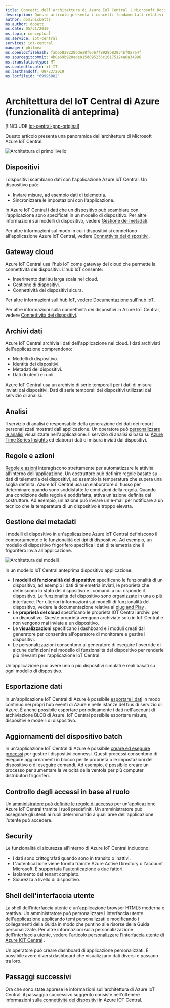 ```yaml
---
title: Concetti dell'architettura di Azure IoT Central | Microsoft Docs
description: Questo articolo presenta i concetti fondamentali relativi all'architettura di Azure IoT Central
author: dominicbetts
ms.author: dobett
ms.date: 05/31/2019
ms.topic: conceptual
ms.service: iot-central
services: iot-central
manager: philmea
ms.openlocfilehash: fab65828228bdea8f0367f8928b83934bf0a7a4f
ms.sourcegitcommit: 4b8a69b920ade815d095236c16175124a6a34996
ms.translationtype: MT
ms.contentlocale: it-IT
ms.lasthandoff: 08/23/2019
ms.locfileid: "69995882"
---
```

# <a name="azure-iot-central-architecture-preview-features"></a>Architettura del IoT Central di Azure (funzionalità di anteprima)

[!INCLUDE [iot-central-pnp-original](../../includes/iot-central-pnp-original-note.md)]

Questo articolo presenta una panoramica dell'architettura di Microsoft Azure IoT Central.

![Architettura di primo livello](media/concepts-architecture-pnp/architecture.png)

## <a name="devices"></a>Dispositivi

I dispositivi scambiano dati con l'applicazione Azure IoT Central. Un dispositivo può:

- Inviare misure, ad esempio dati di telemetria.
- Sincronizzare le impostazioni con l'applicazione.

In Azure IoT Central i dati che un dispositivo può scambiare con l'applicazione sono specificati in un modello di dispositivo. Per altre informazioni sui modelli di dispositivo, vedere [Gestione dei metadati](#metadata-management).

Per altre informazioni sul modo in cui i dispositivi si connettono all'applicazione Azure IoT Central, vedere [Connettività dei dispositivi](concepts-connectivity-pnp.md?toc=/azure/iot-central-pnp/toc.json&bc=/azure/iot-central-pnp/breadcrumb/toc.json).

## <a name="cloud-gateway"></a>Gateway cloud

Azure IoT Central usa l'hub IoT come gateway del cloud che permette la connettività dei dispositivi. L'hub IoT consente:

- Inserimento dati su larga scala nel cloud.
- Gestione di dispositivi.
- Connettività dei dispositivi sicura.

Per altre informazioni sull'hub IoT, vedere [Documentazione sull'hub IoT](https://docs.microsoft.com/azure/iot-hub/).

Per altre informazioni sulla connettività dei dispositivi in Azure IoT Central, vedere [Connettività dei dispositivi](concepts-connectivity-pnp.md?toc=/azure/iot-central-pnp/toc.json&bc=/azure/iot-central-pnp/breadcrumb/toc.json).

## <a name="data-stores"></a>Archivi dati

Azure IoT Central archivia i dati dell'applicazione nel cloud. I dati archiviati dell'applicazione comprendono:

- Modelli di dispositivo.
- Identità dei dispositivi.
- Metadati dei dispositivi.
- Dati di utenti e ruoli.

Azure IoT Central usa un archivio di serie temporali per i dati di misura inviati dai dispositivi. Dati di serie temporali dei dispositivi utilizzati dal servizio di analisi.

## <a name="analytics"></a>Analisi

Il servizio di analisi è responsabile della generazione dei dati dei report personalizzati mostrati dall'applicazione. Un operatore può [personalizzare le analisi](howto-create-analytics.md?toc=/azure/iot-central-pnp/toc.json&bc=/azure/iot-central-pnp/breadcrumb/toc.json) visualizzate nell'applicazione. Il servizio di analisi si basa su [Azure Time Series Insights](https://azure.microsoft.com/services/time-series-insights/) ed elabora i dati di misura inviati dai dispositivi.

## <a name="rules-and-actions"></a>Regole e azioni

[Regole e azioni](howto-create-telemetry-rules.md?toc=/azure/iot-central-pnp/toc.json&bc=/azure/iot-central-pnp/breadcrumb/toc.json) interagiscono strettamente per automatizzare le attività all'interno dell'applicazione. Un costruttore può definire regole basate su dati di telemetria dei dispositivi, ad esempio la temperatura che supera una soglia definita. Azure IoT Central usa un elaboratore di flusso per determinare quando sono soddisfatte le condizioni della regola. Quando una condizione della regola è soddisfatta, attiva un'azione definita dal costruttore. Ad esempio, un'azione può inviare un'e-mail per notificare a un tecnico che la temperatura di un dispositivo è troppo elevata.

## <a name="metadata-management"></a>Gestione dei metadati

I modelli di dispositivo in un'applicazione Azure IoT Central definiscono il comportamento e le funzionalità dei tipi di dispositivo. Ad esempio, un modello di dispositivo frigorifero specifica i dati di telemetria che il frigorifero invia all'applicazione.

![Architettura dei modelli](media/concepts-architecture-pnp/template-architecture.png)

In un modello IoT Central anteprima dispositivo applicazione:

- I **modelli di funzionalità del dispositivo** specificano le funzionalità di un dispositivo, ad esempio i dati di telemetria inviati, le proprietà che definiscono lo stato del dispositivo e i comandi a cui risponde il dispositivo. Le funzionalità del dispositivo sono organizzate in una o più interfacce. Per ulteriori informazioni sui modelli di funzionalità del dispositivo, vedere la documentazione relativa ai [plug and Play](../iot-pnp/overview-iot-plug-and-play.md) .
- Le **proprietà del cloud** specificano le proprietà IOT Central archivi per un dispositivo. Queste proprietà vengono archiviate solo in IoT Central e non vengono mai inviate a un dispositivo.
- Le **visualizzazioni** specificano i dashboard e i moduli creati dal generatore per consentire all'operatore di monitorare e gestire i dispositivi.
- Le personalizzazioni consentono al generatore di eseguire l'override di alcune definizioni nel modello di funzionalità del dispositivo per renderle più rilevanti per l'applicazione IoT Central.

Un'applicazione può avere uno o più dispositivi simulati e reali basati su ogni modello di dispositivo.

## <a name="data-export"></a>Esportazione dati

In un'applicazione IoT Central di Azure è possibile [esportare i dati](howto-export-data-event-hubs-service-bus-pnp.md?toc=/azure/iot-central-pnp/toc.json&bc=/azure/iot-central-pnp/breadcrumb/toc.json) in modo continuo nei propri hub eventi di Azure e nelle istanze del bus di servizio di Azure. È anche possibile esportare periodicamente i dati nell'account di archiviazione BLOB di Azure. IoT Central possibile esportare misure, dispositivi e modelli di dispositivo.

## <a name="batch-device-updates"></a>Aggiornamenti del dispositivo batch

In un'applicazione IoT Central di Azure è possibile [creare ed eseguire processi](howto-run-a-job.md?toc=/azure/iot-central-pnp/toc.json&bc=/azure/iot-central-pnp/breadcrumb/toc.json) per gestire i dispositivi connessi. Questi processi consentono di eseguire aggiornamenti in blocco per le proprietà o le impostazioni del dispositivo o di eseguire comandi. Ad esempio, è possibile creare un processo per aumentare la velocità della ventola per più computer distributori frigoriferi.

## <a name="role-based-access-control-rbac"></a>Controllo degli accessi in base al ruolo

Un [amministratore può definire le regole di accesso](howto-administer-pnp.md?toc=/azure/iot-central-pnp/toc.json&bc=/azure/iot-central-pnp/breadcrumb/toc.json) per un'applicazione Azure IoT Central tramite i ruoli predefiniti. Un amministratore può assegnare gli utenti ai ruoli determinando a quali aree dell'applicazione l'utente può accedere.

## <a name="security"></a>Security

Le funzionalità di sicurezza all'interno di Azure IoT Central includono:

- I dati sono crittografati quando sono in transito o inattivi.
- L'autenticazione viene fornita tramite Azure Active Directory o l'account Microsoft. È supportata l'autenticazione a due fattori.
- Isolamento del tenant completo.
- Sicurezza a livello di dispositivo.

## <a name="ui-shell"></a>Shell dell'interfaccia utente

La shell dell'interfaccia utente è un'applicazione browser HTML5 moderna e reattiva.
Un amministratore può personalizzare l'interfaccia utente dell'applicazione applicando temi personalizzati e modificando i collegamenti della Guida in modo che puntino alle risorse della Guida personalizzate. Per altre informazioni sulla personalizzazione dell'interfaccia utente, vedere [l'articolo personalizzare l'interfaccia utente di Azure IOT Central](howto-customize-ui.md?toc=/azure/iot-central-pnp/toc.json&bc=/azure/iot-central-pnp/breadcrumb/toc.json) .

Un operatore può creare dashboard di applicazione personalizzati. È possibile avere diversi dashboard che visualizzano dati diversi e passano tra loro.

## <a name="next-steps"></a>Passaggi successivi

Ora che sono state apprese le informazioni sull'architettura di Azure IoT Central, il passaggio successivo suggerito consiste nell'ottenere informazioni sulla [connettività dei dispositivi](concepts-connectivity-pnp.md?toc=/azure/iot-central-pnp/toc.json&bc=/azure/iot-central-pnp/breadcrumb/toc.json) in Azure IOT Central.